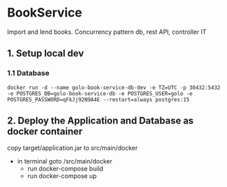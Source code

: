 # BookService
Import and lend  books. Concurrency pattern db, rest API, controller IT

## 1. Setup local dev

### 1.1 Database

```
docker run -d --name golo-book-service-db-dev -e TZ=UTC -p 30432:5432 -e POSTGRES_DB=golo-book-service-db -e POSTGRES_USER=golo -e POSTGRES_PASSWORD=qFkJj92N9A4E --restart=always postgres:15

```

## 2. Deploy the Application and Database as docker container
copy target/application.jar to src/main/docker
- in terminal goto /src/main/docker
    - run docker-compose build
    - run docker-compose up
